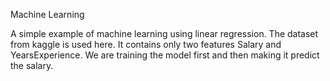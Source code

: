 Machine Learning

A simple example of machine learning using linear regression.
The dataset from kaggle is used here. 
It contains only two features Salary and YearsExperience.
We are training the model first and then making it predict the salary.
